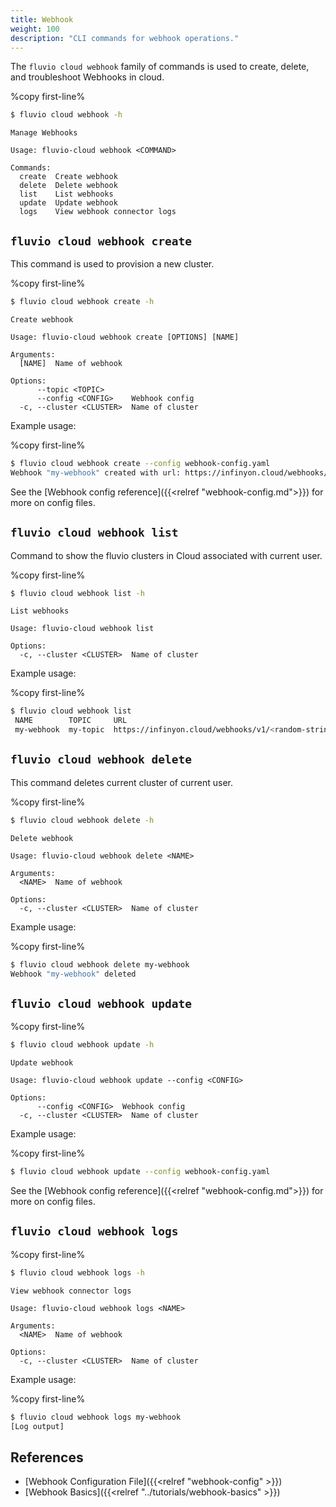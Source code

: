 ```yaml
---
title: Webhook 
weight: 100
description: "CLI commands for webhook operations."
---
```


The `fluvio cloud webhook` family of commands is used to create, delete, and troubleshoot Webhooks in cloud.

%copy first-line%
```bash
$ fluvio cloud webhook -h
```

```
Manage Webhooks

Usage: fluvio-cloud webhook <COMMAND>

Commands:
  create  Create webhook
  delete  Delete webhook
  list    List webhooks
  update  Update webhook
  logs    View webhook connector logs
```

## `fluvio cloud webhook create`

This command is used to provision a new cluster.

%copy first-line%
```bash
$ fluvio cloud webhook create -h
```

```
Create webhook

Usage: fluvio-cloud webhook create [OPTIONS] [NAME]

Arguments:
  [NAME]  Name of webhook

Options:
      --topic <TOPIC>    
      --config <CONFIG>    Webhook config
  -c, --cluster <CLUSTER>  Name of cluster
```

Example usage:

%copy first-line%
```bash
$ fluvio cloud webhook create --config webhook-config.yaml     
Webhook "my-webhook" created with url: https://infinyon.cloud/webhooks/v1/<random-string>
```
See the [Webhook config reference]({{<relref "webhook-config.md">}}) for more on config files.

## `fluvio cloud webhook list`

Command to show the fluvio clusters in Cloud associated with current user.

%copy first-line%
```bash
$ fluvio cloud webhook list -h
```

```
List webhooks

Usage: fluvio-cloud webhook list

Options:
  -c, --cluster <CLUSTER>  Name of cluster
```

Example usage:

%copy first-line%
```bash
$ fluvio cloud webhook list     
 NAME        TOPIC     URL                                                                                                     
 my-webhook  my-topic  https://infinyon.cloud/webhooks/v1/<random-string>          
```

## `fluvio cloud webhook delete`

This command deletes current cluster of current user.

%copy first-line%
```bash
$ fluvio cloud webhook delete -h
```

```
Delete webhook

Usage: fluvio-cloud webhook delete <NAME>

Arguments:
  <NAME>  Name of webhook

Options:
  -c, --cluster <CLUSTER>  Name of cluster
```

Example usage:

%copy first-line%
```bash
$ fluvio cloud webhook delete my-webhook 
Webhook "my-webhook" deleted
```

## `fluvio cloud webhook update`

%copy first-line%
```bash
$ fluvio cloud webhook update -h
```

```
Update webhook

Usage: fluvio-cloud webhook update --config <CONFIG>

Options:
      --config <CONFIG>  Webhook config
  -c, --cluster <CLUSTER>  Name of cluster
```

Example usage:

%copy first-line%
```bash
$ fluvio cloud webhook update --config webhook-config.yaml
```

See the [Webhook config reference]({{<relref "webhook-config.md">}}) for more on config files.

## `fluvio cloud webhook logs`

%copy first-line%
```bash
$ fluvio cloud webhook logs -h
```

```
View webhook connector logs

Usage: fluvio-cloud webhook logs <NAME>

Arguments:
  <NAME>  Name of webhook

Options:
  -c, --cluster <CLUSTER>  Name of cluster

```

Example usage:

%copy first-line%
```bash
$ fluvio cloud webhook logs my-webhook
[Log output]
```

## References

* [Webhook Configuration File]({{<relref "webhook-config" >}})
* [Webhook Basics]({{<relref "../tutorials/webhook-basics" >}})
